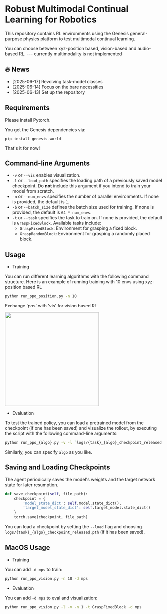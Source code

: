 # Robust Multimodal Continual Learning for Robotics

This repository contains RL environments using the Genesis general-purpose physics platform to test multimodal continual learning.

You can choose between xyz-position based, vision-based and audio-based RL. --- currently multimodality is not implemented


## 🔥 News

- [2025-06-17] Revolving task-model classes
- [2025-06-14] Focus on the bare necessities
- [2025-06-13] Set up the repository

  
## Requirements

Please install Pytorch.


You get the Genesis dependencies via: 
```
pip install genesis-world
```
That's it for now!


## Command-line Arguments

- `-v` or `--vis` enables visualization.
- `-l` or `--load_path` specifies the loading path of a previously saved model checkpoint. Do **not** include this argument if you intend to train your model from scratch.
- `-n` or `--num_envs` specifies the number of parallel environments. If none is provided, the default is `1`.
- `-b` or `--batch_size` defines the batch size used for training. If none is provided, the default is `64 * num_envs`.
- `-t` or `--task` specifies the task to train on. If none is provided, the default is `GraspFixedBlock`. Available tasks include:
  - `GraspFixedBlock`: Environment for grasping a fixed block.
  - `GraspRandomBlock`: Environment for grasping a randomly placed block.



## Usage

- Training

You can run different learning algorithms with the following command structure. Here is an example of running training with 10 envs using xyz-position based RL 
```bash
python run_ppo_position.py -n 10
```
Exchange 'pos' with 'vis' for vision based RL. 


<img  src="figs/train.gif" width="300">

- Evaluation

To test the trained policy, you can load a pretrained model from the checkpoint (if one has been saved) and visualize the rollout, by executing the script with the following command-line arguments:
```bash
python run_ppo_{algo}.py -v -l `logs/{task}_{algo}_checkpoint_released.pth` 
```
Similarly, you can specify `algo` as you like.


## Saving and Loading Checkpoints

The agent periodically saves the model's weights and the target network state for later resumption. 

```python
def save_checkpoint(self, file_path):
    checkpoint = {
        'model_state_dict': self.model.state_dict(),
        'target_model_state_dict': self.target_model.state_dict()
    }
    torch.save(checkpoint, file_path)
```
You can load a checkpoint by setting the `--load` flag and choosing `logs/{task}_{algo}_checkpoint_released.pth` (if it has been saved).

## MacOS Usage

- Training

You can add `-d mps` to train:
```bash
python run_ppo_vision.py -n 10 -d mps
```

- Evaluation

You can add `-d mps` to eval and visualization:
```bash
python run_ppo_vision.py -l -v -n 1 -t GraspFixedBlock -d mps
```
